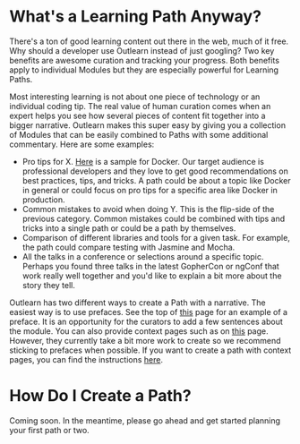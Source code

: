 <!--
{
"name": "paths",
"version" : "0.1",
"title" : "Creating Learning Paths",
"description" : "Learn what makes an effective learning path and how to create it on the Outlearn platform.",
"freshnessDate" : 2015-10-06,
"license" : "All Rights Reserved"
}
-->

<!-- @section -->

# What's a Learning Path Anyway?  

There's a ton of good learning content out there in the web, much of it free. Why should a developer use Outlearn instead of just googling? Two key benefits are awesome curation and tracking your progress. Both benefits apply to individual Modules but they are especially powerful for Learning Paths.

Most interesting learning is not about one piece of technology or an individual coding tip. The real value of human curation comes when an expert helps you see how several pieces of content fit together into a bigger narrative. Outlearn makes this super easy by giving you a collection of Modules that can be easily combined to Paths with some additional commentary. Here are some examples:

* Pro tips for X. [Here](https://pilot.outlearn.com/learn/solosailor/docker-tips/) is a sample for Docker. Our target audience is professional developers and they love to get good recommendations on best practices, tips, and tricks. A path could be about a topic like Docker in general or could focus on pro tips for a specific area like Docker in production.
* Common mistakes to avoid when doing Y. This is the flip-side of the previous category. Common mistakes could be combined with tips and tricks into a single path or could be a path by themselves.
* Comparison of different libraries and tools for a given task. For example, the path could compare testing with Jasmine and Mocha.
* All the talks in a conference or selections around a specific topic. Perhaps you found three talks in the latest GopherCon or ngConf that work really well together and you'd like to explain a bit more about the story they tell.

Outlearn has two different ways to create a Path with a narrative. The easiest way is to use prefaces. See the top of [this](https://pilot.outlearn.com/learn/solosailor/docker-tips/1) page for an example of a preface. It is an opportunity for the curators to add a few sentences about the module. You can also provide context pages such as on [this](https://pilot.outlearn.com/learn/solosailor/docker-tips/0) page. However, they currently take a bit more work to create so we recommend sticking to prefaces when possible. If you want to create a path with context pages, you can find the instructions [here](https://pilot.outlearn.com/learn/outlearn/outlearn-publishing).

<!-- @section -->

# How Do I Create a Path?

Coming soon. In the meantime, please go ahead and get started planning your first path or two. 
